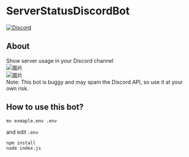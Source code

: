 # ServerStatusDiscordBot
[![Discord](https://img.shields.io/discord/891325967203729472?color=5865F2&label=discord&style=for-the-badge)](https://discord.gg/uQ4UXANnP2)  
## About
Show server usage in your Discord channel  
![圖片](https://user-images.githubusercontent.com/95519633/229298401-34d849b9-4ca9-46c9-b2ce-93cfdf6210e6.png)  
![圖片](https://user-images.githubusercontent.com/95519633/229298436-6d06a8b3-a39b-4890-837d-9594c5533d8f.png)  
Note: This bot is buggy and may spam the Discord API, so use it at your own risk.
## How to use this bot?
```
mv exmaple.env .env
```
and edit `.env`
```
npm install
node index.js
```
